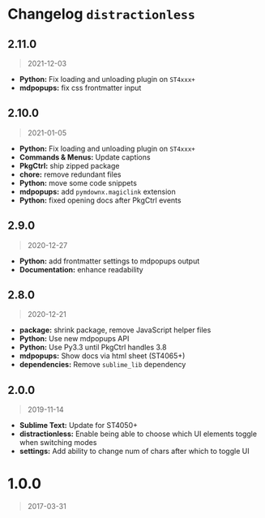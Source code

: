 # Changelog `distractionless`

## 2.11.0

> 2021-12-03

* **Python:** Fix loading and unloading plugin on `ST4xxx+`
* **mdpopups:** fix css frontmatter input

## 2.10.0

> 2021-01-05

* **Python:** Fix loading and unloading plugin on `ST4xxx+`
* **Commands & Menus:** Update captions
* **PkgCtrl:** ship zipped package
* **chore:** remove redundant files
* **Python:** move some code snippets
* **mdpopups:** add `pymdownx.magiclink` extension
* **Python:** fixed opening docs after PkgCtrl events

## 2.9.0

> 2020-12-27

* **Python:** add frontmatter settings to mdpopups output
* **Documentation:** enhance readability

## 2.8.0

> 2020-12-21

* **package:** shrink package, remove JavaScript helper files
* **Python:** Use new mdpopups API
* **Python:** Use Py3.3 until PkgCtrl handles 3.8
* **mdpopups:** Show docs via html sheet (ST4065+)
* **dependencies:** Remove `sublime_lib` dependency

## 2.0.0

> 2019-11-14

* **Sublime Text:** Update for ST4050+
* **distractionless:** Enable being able to choose which UI elements toggle when switching modes
* **settings:** Add ability to change num of chars after which to toggle UI

# 1.0.0

> 2017-03-31
